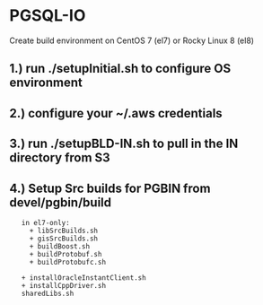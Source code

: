 # PGSQL-IO

Create build environment on CentOS 7 (el7) or Rocky Linux 8 (el8)

## 1.) run ./setupInitial.sh to configure OS environment

## 2.) configure your ~/.aws credentials

## 3.) run ./setupBLD-IN.sh to pull in the IN directory from S3

## 4.) Setup Src builds for PGBIN from devel/pgbin/build
       in el7-only:
         + libSrcBuilds.sh
         + gisSrcBuilds.sh
         + buildBoost.sh
         + buildProtobuf.sh
         + buildProtobufc.sh

       + installOracleInstantClient.sh
       + installCppDriver.sh
       sharedLibs.sh

